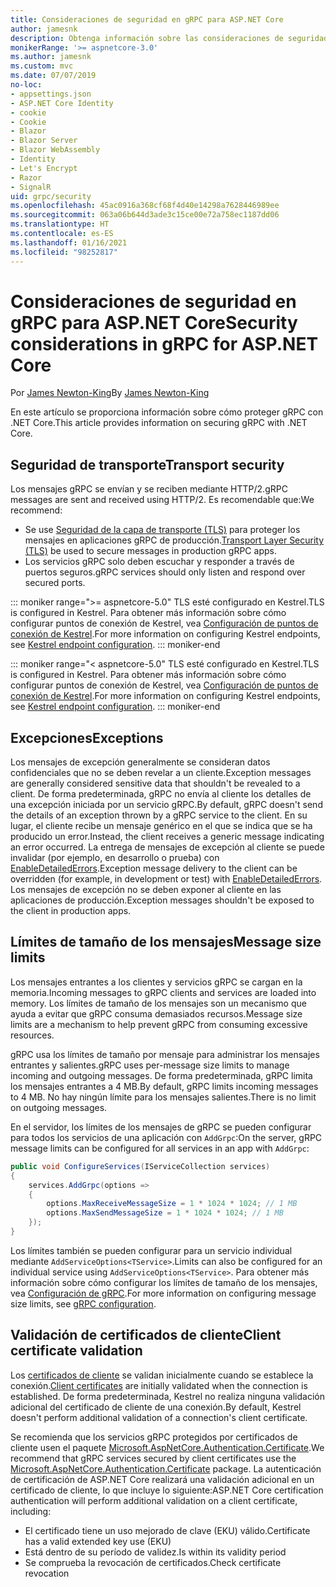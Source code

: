 ```yaml
---
title: Consideraciones de seguridad en gRPC para ASP.NET Core
author: jamesnk
description: Obtenga información sobre las consideraciones de seguridad de gRPC para ASP.NET Core.
monikerRange: '>= aspnetcore-3.0'
ms.author: jamesnk
ms.custom: mvc
ms.date: 07/07/2019
no-loc:
- appsettings.json
- ASP.NET Core Identity
- cookie
- Cookie
- Blazor
- Blazor Server
- Blazor WebAssembly
- Identity
- Let's Encrypt
- Razor
- SignalR
uid: grpc/security
ms.openlocfilehash: 45ac0916a368cf68f4d40e14298a7628446989ee
ms.sourcegitcommit: 063a06b644d3ade3c15ce00e72a758ec1187dd06
ms.translationtype: HT
ms.contentlocale: es-ES
ms.lasthandoff: 01/16/2021
ms.locfileid: "98252817"
---
```

# <a name="security-considerations-in-grpc-for-aspnet-core"></a><span data-ttu-id="3d817-103">Consideraciones de seguridad en gRPC para ASP.NET Core</span><span class="sxs-lookup"><span data-stu-id="3d817-103">Security considerations in gRPC for ASP.NET Core</span></span>

<span data-ttu-id="3d817-104">Por [James Newton-King](https://twitter.com/jamesnk)</span><span class="sxs-lookup"><span data-stu-id="3d817-104">By [James Newton-King](https://twitter.com/jamesnk)</span></span>

<span data-ttu-id="3d817-105">En este artículo se proporciona información sobre cómo proteger gRPC con .NET Core.</span><span class="sxs-lookup"><span data-stu-id="3d817-105">This article provides information on securing gRPC with .NET Core.</span></span>

## <a name="transport-security"></a><span data-ttu-id="3d817-106">Seguridad de transporte</span><span class="sxs-lookup"><span data-stu-id="3d817-106">Transport security</span></span>

<span data-ttu-id="3d817-107">Los mensajes gRPC se envían y se reciben mediante HTTP/2.</span><span class="sxs-lookup"><span data-stu-id="3d817-107">gRPC messages are sent and received using HTTP/2.</span></span> <span data-ttu-id="3d817-108">Es recomendable que:</span><span class="sxs-lookup"><span data-stu-id="3d817-108">We recommend:</span></span>

* <span data-ttu-id="3d817-109">Se use [Seguridad de la capa de transporte (TLS)](https://tools.ietf.org/html/rfc5246) para proteger los mensajes en aplicaciones gRPC de producción.</span><span class="sxs-lookup"><span data-stu-id="3d817-109">[Transport Layer Security (TLS)](https://tools.ietf.org/html/rfc5246) be used to secure messages in production gRPC apps.</span></span>
* <span data-ttu-id="3d817-110">Los servicios gRPC solo deben escuchar y responder a través de puertos seguros.</span><span class="sxs-lookup"><span data-stu-id="3d817-110">gRPC services should only listen and respond over secured ports.</span></span>

::: moniker range=">= aspnetcore-5.0"
<span data-ttu-id="3d817-111">TLS esté configurado en Kestrel.</span><span class="sxs-lookup"><span data-stu-id="3d817-111">TLS is configured in Kestrel.</span></span> <span data-ttu-id="3d817-112">Para obtener más información sobre cómo configurar puntos de conexión de Kestrel, vea [Configuración de puntos de conexión de Kestrel](xref:fundamentals/servers/kestrel/endpoints).</span><span class="sxs-lookup"><span data-stu-id="3d817-112">For more information on configuring Kestrel endpoints, see [Kestrel endpoint configuration](xref:fundamentals/servers/kestrel/endpoints).</span></span>
::: moniker-end

::: moniker range="< aspnetcore-5.0"
<span data-ttu-id="3d817-113">TLS esté configurado en Kestrel.</span><span class="sxs-lookup"><span data-stu-id="3d817-113">TLS is configured in Kestrel.</span></span> <span data-ttu-id="3d817-114">Para obtener más información sobre cómo configurar puntos de conexión de Kestrel, vea [Configuración de puntos de conexión de Kestrel](xref:fundamentals/servers/kestrel#endpoint-configuration).</span><span class="sxs-lookup"><span data-stu-id="3d817-114">For more information on configuring Kestrel endpoints, see [Kestrel endpoint configuration](xref:fundamentals/servers/kestrel#endpoint-configuration).</span></span>
::: moniker-end

## <a name="exceptions"></a><span data-ttu-id="3d817-115">Excepciones</span><span class="sxs-lookup"><span data-stu-id="3d817-115">Exceptions</span></span>

<span data-ttu-id="3d817-116">Los mensajes de excepción generalmente se consideran datos confidenciales que no se deben revelar a un cliente.</span><span class="sxs-lookup"><span data-stu-id="3d817-116">Exception messages are generally considered sensitive data that shouldn't be revealed to a client.</span></span> <span data-ttu-id="3d817-117">De forma predeterminada, gRPC no envía al cliente los detalles de una excepción iniciada por un servicio gRPC.</span><span class="sxs-lookup"><span data-stu-id="3d817-117">By default, gRPC doesn't send the details of an exception thrown by a gRPC service to the client.</span></span> <span data-ttu-id="3d817-118">En su lugar, el cliente recibe un mensaje genérico en el que se indica que se ha producido un error.</span><span class="sxs-lookup"><span data-stu-id="3d817-118">Instead, the client receives a generic message indicating an error occurred.</span></span> <span data-ttu-id="3d817-119">La entrega de mensajes de excepción al cliente se puede invalidar (por ejemplo, en desarrollo o prueba) con [EnableDetailedErrors](xref:grpc/configuration#configure-services-options).</span><span class="sxs-lookup"><span data-stu-id="3d817-119">Exception message delivery to the client can be overridden (for example, in development or test) with [EnableDetailedErrors](xref:grpc/configuration#configure-services-options).</span></span> <span data-ttu-id="3d817-120">Los mensajes de excepción no se deben exponer al cliente en las aplicaciones de producción.</span><span class="sxs-lookup"><span data-stu-id="3d817-120">Exception messages shouldn't be exposed to the client in production apps.</span></span>

## <a name="message-size-limits"></a><span data-ttu-id="3d817-121">Límites de tamaño de los mensajes</span><span class="sxs-lookup"><span data-stu-id="3d817-121">Message size limits</span></span>

<span data-ttu-id="3d817-122">Los mensajes entrantes a los clientes y servicios gRPC se cargan en la memoria.</span><span class="sxs-lookup"><span data-stu-id="3d817-122">Incoming messages to gRPC clients and services are loaded into memory.</span></span> <span data-ttu-id="3d817-123">Los límites de tamaño de los mensajes son un mecanismo que ayuda a evitar que gRPC consuma demasiados recursos.</span><span class="sxs-lookup"><span data-stu-id="3d817-123">Message size limits are a mechanism to help prevent gRPC from consuming excessive resources.</span></span>

<span data-ttu-id="3d817-124">gRPC usa los límites de tamaño por mensaje para administrar los mensajes entrantes y salientes.</span><span class="sxs-lookup"><span data-stu-id="3d817-124">gRPC uses per-message size limits to manage incoming and outgoing messages.</span></span> <span data-ttu-id="3d817-125">De forma predeterminada, gRPC limita los mensajes entrantes a 4 MB.</span><span class="sxs-lookup"><span data-stu-id="3d817-125">By default, gRPC limits incoming messages to 4 MB.</span></span> <span data-ttu-id="3d817-126">No hay ningún límite para los mensajes salientes.</span><span class="sxs-lookup"><span data-stu-id="3d817-126">There is no limit on outgoing messages.</span></span>

<span data-ttu-id="3d817-127">En el servidor, los límites de los mensajes de gRPC se pueden configurar para todos los servicios de una aplicación con `AddGrpc`:</span><span class="sxs-lookup"><span data-stu-id="3d817-127">On the server, gRPC message limits can be configured for all services in an app with `AddGrpc`:</span></span>

```csharp
public void ConfigureServices(IServiceCollection services)
{
    services.AddGrpc(options =>
    {
        options.MaxReceiveMessageSize = 1 * 1024 * 1024; // 1 MB
        options.MaxSendMessageSize = 1 * 1024 * 1024; // 1 MB
    });
}
```

<span data-ttu-id="3d817-128">Los límites también se pueden configurar para un servicio individual mediante `AddServiceOptions<TService>`.</span><span class="sxs-lookup"><span data-stu-id="3d817-128">Limits can also be configured for an individual service using `AddServiceOptions<TService>`.</span></span> <span data-ttu-id="3d817-129">Para obtener más información sobre cómo configurar los límites de tamaño de los mensajes, vea [Configuración de gRPC](xref:grpc/configuration).</span><span class="sxs-lookup"><span data-stu-id="3d817-129">For more information on configuring message size limits, see [gRPC configuration](xref:grpc/configuration).</span></span>

## <a name="client-certificate-validation"></a><span data-ttu-id="3d817-130">Validación de certificados de cliente</span><span class="sxs-lookup"><span data-stu-id="3d817-130">Client certificate validation</span></span>

<span data-ttu-id="3d817-131">Los [certificados de cliente](https://tools.ietf.org/html/rfc5246#section-7.4.4) se validan inicialmente cuando se establece la conexión.</span><span class="sxs-lookup"><span data-stu-id="3d817-131">[Client certificates](https://tools.ietf.org/html/rfc5246#section-7.4.4) are initially validated when the connection is established.</span></span> <span data-ttu-id="3d817-132">De forma predeterminada, Kestrel no realiza ninguna validación adicional del certificado de cliente de una conexión.</span><span class="sxs-lookup"><span data-stu-id="3d817-132">By default, Kestrel doesn't perform additional validation of a connection's client certificate.</span></span>

<span data-ttu-id="3d817-133">Se recomienda que los servicios gRPC protegidos por certificados de cliente usen el paquete [Microsoft.AspNetCore.Authentication.Certificate](xref:security/authentication/certauth).</span><span class="sxs-lookup"><span data-stu-id="3d817-133">We recommend that gRPC services secured by client certificates use the [Microsoft.AspNetCore.Authentication.Certificate](xref:security/authentication/certauth) package.</span></span> <span data-ttu-id="3d817-134">La autenticación de certificación de ASP.NET Core realizará una validación adicional en un certificado de cliente, lo que incluye lo siguiente:</span><span class="sxs-lookup"><span data-stu-id="3d817-134">ASP.NET Core certification authentication will perform additional validation on a client certificate, including:</span></span>

* <span data-ttu-id="3d817-135">El certificado tiene un uso mejorado de clave (EKU) válido.</span><span class="sxs-lookup"><span data-stu-id="3d817-135">Certificate has a valid extended key use (EKU)</span></span>
* <span data-ttu-id="3d817-136">Está dentro de su período de validez.</span><span class="sxs-lookup"><span data-stu-id="3d817-136">Is within its validity period</span></span>
* <span data-ttu-id="3d817-137">Se comprueba la revocación de certificados.</span><span class="sxs-lookup"><span data-stu-id="3d817-137">Check certificate revocation</span></span>
